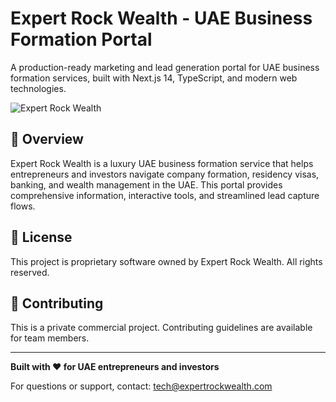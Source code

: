 # Expert Rock Wealth - UAE Business Formation Portal

A production-ready marketing and lead generation portal for UAE business formation services, built with Next.js 14, TypeScript, and modern web technologies.

![Expert Rock Wealth](public/og-image.jpg)

## 🌟 Overview

Expert Rock Wealth is a luxury UAE business formation service that helps entrepreneurs and investors navigate company formation, residency visas, banking, and wealth management in the UAE. This portal provides comprehensive information, interactive tools, and streamlined lead capture flows.



## 📄 License

This project is proprietary software owned by Expert Rock Wealth. All rights reserved.

## 🤝 Contributing

This is a private commercial project. Contributing guidelines are available for team members.

---

**Built with ❤️ for UAE entrepreneurs and investors**

For questions or support, contact: [tech@expertrockwealth.com](mailto:tech@expertrockwealth.com)
